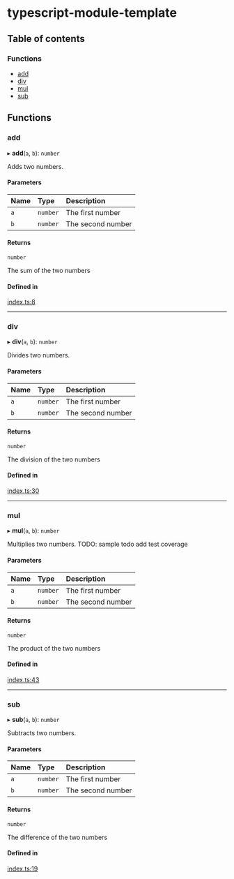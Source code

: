 # typescript-module-template

## Table of contents

### Functions

- [add](README.md#add)
- [div](README.md#div)
- [mul](README.md#mul)
- [sub](README.md#sub)

## Functions

### add

▸ **add**(`a`, `b`): `number`

Adds two numbers.

#### Parameters

| Name | Type | Description |
| :------ | :------ | :------ |
| `a` | `number` | The first number |
| `b` | `number` | The second number |

#### Returns

`number`

The sum of the two numbers

#### Defined in

[index.ts:8](https://github.com/stagas/typescript-module-template/blob/main/src/index.ts#L8)

___

### div

▸ **div**(`a`, `b`): `number`

Divides two numbers.

#### Parameters

| Name | Type | Description |
| :------ | :------ | :------ |
| `a` | `number` | The first number |
| `b` | `number` | The second number |

#### Returns

`number`

The division of the two numbers

#### Defined in

[index.ts:30](https://github.com/stagas/typescript-module-template/blob/main/src/index.ts#L30)

___

### mul

▸ **mul**(`a`, `b`): `number`

Multiplies two numbers.
TODO: sample todo add test coverage

#### Parameters

| Name | Type | Description |
| :------ | :------ | :------ |
| `a` | `number` | The first number |
| `b` | `number` | The second number |

#### Returns

`number`

The product of the two numbers

#### Defined in

[index.ts:43](https://github.com/stagas/typescript-module-template/blob/main/src/index.ts#L43)

___

### sub

▸ **sub**(`a`, `b`): `number`

Subtracts two numbers.

#### Parameters

| Name | Type | Description |
| :------ | :------ | :------ |
| `a` | `number` | The first number |
| `b` | `number` | The second number |

#### Returns

`number`

The difference of the two numbers

#### Defined in

[index.ts:19](https://github.com/stagas/typescript-module-template/blob/main/src/index.ts#L19)
